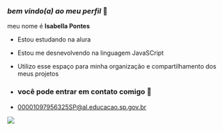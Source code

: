 ### _bem vindo(a) ao meu perfil_ 🦋

meu nome é **Isabella Pontes**

- Estou estudando na alura
- Estou me desnevolvendo na linguagem JavaSCript
- Utilizo esse espaço para minha organização e compartilhamento dos meus projetos

-  ### você pode entrar em contato comigo 📧

  
-  00001097956325SP@al.educacao.sp.gov.br
   

![](https://media1.tenor.com/m/Sy9oVBX_YMgAAAAC/belle-beauty-and-the-beast.gif)
